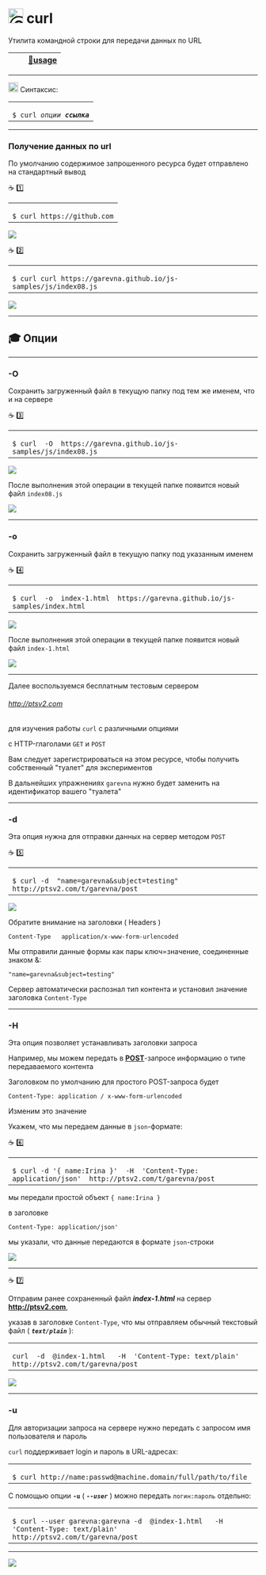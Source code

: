 [ico25]: https://raw.githubusercontent.com/garevna/a-level-js-lessons/master/ico/a-level-25.png
[hw-30]: https://raw.githubusercontent.com/garevna/a-level-js-lessons/master/ico/briefcase-30.png
[cap-30]: https://raw.githubusercontent.com/garevna/a-level-js-lessons/master/ico/coffee-30.png
[warn-25]: https://raw.githubusercontent.com/garevna/a-level-js-lessons/master/ico/warning-25.png

# <img src="https://avatars2.githubusercontent.com/u/19735284?s=40&v=4" width="30" title="Ⓒ Irina Fylyppova ( garevna ) 2019"/> curl

Утилита командной строки для передачи данных по URL

| [<img src="https://curl.haxx.se/logo/curl-logo.svg" height="16"/>](https://curl.haxx.se/docs/manpage.html) | [:link:**usage**](https://curl.haxx.se/docs/manual.html) |
|-|-|

***

<img src="https://github.com/garevna/js-course/blob/master/images/git-bush-ico.png?raw=true" height="20"/> Синтаксис:

<table><tr><td><code>
$ curl <em>опции <b>ссылка</b></em>
</code></td></tr></table>

***

### Получение данных по url

По умолчанию содержимое запрошенного ресурса будет отправлено на стандартный вывод

:coffee: :one:
<table><tr><td><code>
$ curl https://github.com
</code></td></tr></table>

![](https://lh4.googleusercontent.com/NNBTdfB5sjJHwZonWN9Cas48xn-6Z9FpbQ6cWE8BuKT3viwiqeJARIVZtqXhh-3TYdpRF_E0ZoBCqqWijAUdYdJzTgwMbAGG2EWfLyZEF_3jIRxjKmeHjsHcWTlVjCHfc26Je71T-6LSge8)

:coffee: :two:
<table><tr><td><code>
$ curl curl https://garevna.github.io/js-samples/js/index08.js
</code></td></tr></table>

![](https://lh6.googleusercontent.com/i5RSX6lSW65LpS8fr040nn2716uWNpBzmjYpI8gy0BFvs8Zm61AvKEd59ym2WbR5OdX7T89iR7Bm0wBUo6o-4unD4W8m3urkCVkAs-LbaaWnkupj6dwvBS4eZ-QUX25uCE83n5RzyZGX_yU)

***

## :mortar_board: Опции

***

### -O

Сохранить загруженный файл в текущую папку под тем же именем, что и на сервере

:coffee: :three:
<table><tr><td><code>
$ curl  -O  https://garevna.github.io/js-samples/js/index08.js
</code></td></tr></table>

![](https://lh6.googleusercontent.com/lkSnp2j3kw-lr6y4-S1BCzNMBmdpp2UJ1Qy9LzrWzwyKARaMK1N5o7NbeaEVsrI0XEI1h1jRM7hHE1sh70LJeKA1fRXVgkGlInTBNVToyIE5KsmQWIR8iRQO6XrMBvwQ06FyMliqczbDeB4)

После выполнения этой операции в текущей папке появится новый файл  `index08.js`

![](https://lh6.googleusercontent.com/jEWF7e21zrx4yQ9ktuK0vwdObUdi6oGTD8Qhzpdw_ngtMP_1A8gb8mpgjqX2qd4NrPO_HSpVubLIpMl_cXWtl9efg2GKOEC76R_81uqlX2fSke5XP0QUBAP1D69q9HlJfYL59TWRi8XHmHE)

***

### -o

Сохранить загруженный файл в текущую папку под указанным именем

:coffee: :four:
<table><tr><td><code>
$ curl  -o  index-1.html  https://garevna.github.io/js-samples/index.html
</code></td></tr></table>

![](https://lh3.googleusercontent.com/dqMLhIuIj6A4Itq2c5-16BhyBFwZtGjxK4BR4MpWFRKhnuwXzL3pKd8wKzupjmMH0u6QzvbpLaJw-sEDY6GlOILYD_TIz1GFJRy1bD-1ZdL0xhB6qXMTvFaELtnCQYEMjplDyzsjUPqwto0)

После выполнения этой операции в текущей папке появится новый файл `index-1.html`

![](https://lh6.googleusercontent.com/I9qFh4ByAOmjgAqF7ctDCxeTDwpRBwh-3qzHO1qv97xq5jzADcgPmHQyt3a86LNz-lTiX50t8PaUN5YpoDNSfT6qR7e90O0xy3QpxGL1XgagNCQlu8kGzJCY41fk6HfnpZThmMa1XY3EPoM)

***

Далее воспользуемся бесплатным тестовым сервером

###### http://ptsv2.com

для изучения работы `curl` с различными опциями

с HTTP-глаголами `GET` и `POST`

Вам следует зарегистрироваться на этом ресурсе, чтобы получить собственный "туалет" для экспериментов

В дальнейших упражнениях `garevna` нужно будет заменить на идентификатор вашего "туалета"

***

### -d

Эта опция нужна для отправки данных на сервер методом `POST`

:coffee: :five:
<table><tr><td><code>
$ curl -d  "name=garevna&subject=testing"  http://ptsv2.com/t/garevna/post
</code></td></tr></table>

![](https://lh5.googleusercontent.com/386WFzu4tgvkFsvcDiIBvH_FiFSM5-Oyvcnd9DLGSBzNAnp5R9jV9nLT5x1u188mqU79bdtbvTOQlLWPMMBR3dnO7nliVXydcersaqpRa4_9AUuzxFcq41l3eHsxqkDhzWA5Wf5so2o0u7s)

Обратите внимание на заголовки ( Headers )
```
Content-Type   application/x-www-form-urlencoded
```
Мы отправили данные формы как пары  ключ=значение, соединенные знаком &:
```
"name=garevna&subject=testing"
```
Сервер автоматически распознал тип контента и установил значение заголовка `Content-Type`


***

### -H

Эта опция позволяет устанавливать заголовки запроса

Например, мы можем передать в [**POST**](https://developer.mozilla.org/ru/docs/Web/HTTP/Methods/POST)-запросе информацию о типе передаваемого контента

Заголовком по умолчанию для простого POST-запроса будет
```
Content-Type: application / x-www-form-urlencoded
```
Изменим это значение

Укажем, что мы передаем данные в `json`-формате:

:coffee: :six:
<table><tr><td><code>
$ curl -d '{ name:Irina }'  -H  'Content-Type: application/json'  http://ptsv2.com/t/garevna/post
</code></td></tr></table>

мы передали простой объект `{ name:Irina }`

в заголовке
```
Content-Type: application/json'
```
мы указали, что данные передаются в формате `json`-строки

![](https://lh6.googleusercontent.com/VOnTkxF50N7AaZO6IhnCN1SCoMiZCk8m1-SN5rUD2fImZ4ML2LX2RfGLSX_uL7TdcrTWdK4rulFDSM7VMWPmBcL58psevNOLtZvknrbJt6kd3_j6040x5AjZEnamePuulDeHC_OvjrcVQF4)

***

:coffee: :seven:

Отправим ранее сохраненный файл  **_index-1.html_** на сервер  **http://ptsv2.com**,

указав в заголовке `Content-Type`, что мы отправляем обычный текстовый файл ( **_`text/plain`_** ):

<table><tr><td><code>
curl  -d  @index-1.html   -H  'Content-Type: text/plain'   http://ptsv2.com/t/garevna/post
</code></td></tr></table>

![](https://lh5.googleusercontent.com/5vxbWn8QA-_jNTnd085QG4lDAK2XmLrqNDtH4bOmfZu4qA6f6HvM3_Bk2a7ebjIa250DS0y37WtHXW9wf-UiHudeouf36ALIyzdB7wkB4EpjrWMl4RET3UCfX6UXW4wFxH-iyVrkno3gmfc)

***

### -u

Для авторизации запроса на сервере нужно передать с запросом имя пользователя и пароль

`curl` поддерживает login и пароль в URL-адресах:

<table><tr><td><code>
$ curl http://name:passwd@machine.domain/full/path/to/file
</code></td></tr></table>

С помощью опции **`-u`** ( _**`--user`**_ ) можно передать `логин:пароль` отдельно:

<table><tr><td><code>
$ curl --user garevna:garevna -d  @index-1.html   -H  'Content-Type: text/plain'   http://ptsv2.com/t/garevna/post
</code></td></tr></table>

_________________________________________________________________________

![](https://github.com/garevna/js-course/raw/master/images/a-level-ico.png?raw=true)

